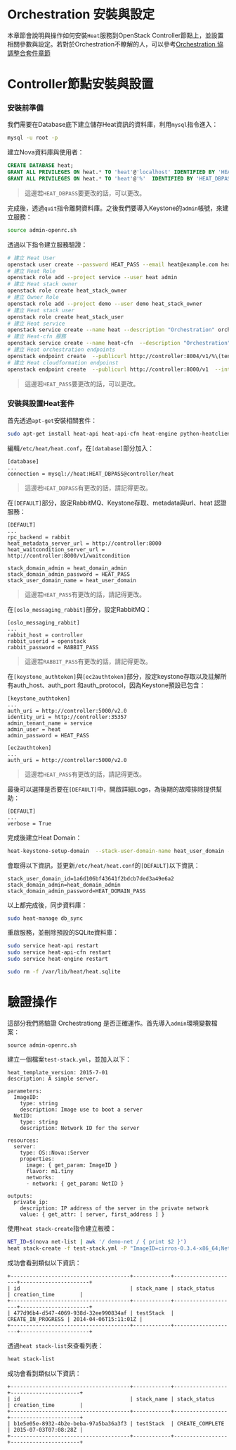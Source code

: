 # Orchestration  安裝與設定
本章節會說明與操作如何安裝```Heat```服務到OpenStack Controller節點上，並設置相關參數與設定。若對於Orchestration不瞭解的人，可以參考[Orchestration 協調整合套件章節](orchestration.html)

# Controller節點安裝與設置
### 安裝前準備
我們需要在Database底下建立儲存Heat資訊的資料庫，利用```mysql```指令進入：
```sh
mysql -u root -p
```
建立Nova資料庫與使用者：
```sql
CREATE DATABASE heat;
GRANT ALL PRIVILEGES ON heat.* TO 'heat'@'localhost' IDENTIFIED BY 'HEAT_DBPASS';
GRANT ALL PRIVILEGES ON heat.* TO 'heat'@'%'  IDENTIFIED BY 'HEAT_DBPASS';
```
> 這邊若```HEAT_DBPASS```要更改的話，可以更改。

完成後，透過```quit```指令離開資料庫。之後我們要導入Keystone的```admin```帳號，來建立服務：
```sh
source admin-openrc.sh
```
透過以下指令建立服務驗證：
```sh
# 建立 Heat User
openstack user create --password HEAT_PASS --email heat@example.com heat
# 建立 Heat Role
openstack role add --project service --user heat admin
# 建立 Heat stack owner
openstack role create heat_stack_owner
# 建立 Owner Role
openstack role add --project demo --user demo heat_stack_owner
# 建立 Heat stack user
openstack role create heat_stack_user
# 建立 Heat service
openstack service create --name heat --description "Orchestration" orchestration
# 建立 Heat-cfn 服務
openstack service create --name heat-cfn  --description "Orchestration" cloudformation
# 建立 Heat orchestration endpoints
openstack endpoint create  --publicurl http://controller:8004/v1/%\(tenant_id\)s  --internalurl http://controller:8004/v1/%\(tenant_id\)s --adminurl http://controller:8004/v1/%\(tenant_id\)s  --region RegionOne  orchestration
# 建立 Heat cloudformation endpoinst
openstack endpoint create  --publicurl http://controller:8000/v1  --internalurl http://controller:8000/v1 --adminurl http://controller:8000/v1  --region RegionOne cloudformation
```
> 這邊若```HEAT_PASS```要更改的話，可以更改。

### 安裝與設置Heat套件
首先透過```apt-get```安裝相關套件：
```sh
sudo apt-get install heat-api heat-api-cfn heat-engine python-heatclient
```
編輯```/etc/heat/heat.conf```，在```[database]```部分加入：
```
[database]
...
connection = mysql://heat:HEAT_DBPASS@controller/heat
```
> 這邊若```HEAT_DBPASS```有更改的話，請記得更改。

在```[DEFAULT]```部分，設定RabbitMQ、Keystone存取、metadata與url、heat 認證服務：
```
[DEFAULT]
...
rpc_backend = rabbit
heat_metadata_server_url = http://controller:8000
heat_waitcondition_server_url = http://controller:8000/v1/waitcondition

stack_domain_admin = heat_domain_admin
stack_domain_admin_password = HEAT_PASS
stack_user_domain_name = heat_user_domain
```
> 這邊若```HEAT_PASS```有更改的話，請記得更改。

在```[oslo_messaging_rabbit]```部分，設定RabbitMQ：
```
[oslo_messaging_rabbit]
...
rabbit_host = controller
rabbit_userid = openstack
rabbit_password = RABBIT_PASS
```
> 這邊若```RABBIT_PASS```有更改的話，請記得更改。

在```[keystone_authtoken]```與```[ec2authtoken]```部分，設定keystone存取以及註解所有auth_host、auth_port 和auth_protocol，因為Keystone預設已包含：
```
[keystone_authtoken]
...
auth_uri = http://controller:5000/v2.0
identity_uri = http://controller:35357
admin_tenant_name = service
admin_user = heat
admin_password = HEAT_PASS

[ec2authtoken]
...
auth_uri = http://controller:5000/v2.0
```
> 這邊若```HEAT_PASS```有更改的話，請記得更改。

最後可以選擇是否要在```[DEFAULT]```中，開啟詳細Logs，為後期的故障排除提供幫助：
```
[DEFAULT]
...
verbose = True
```
完成後建立Heat Domain：
```sh
heat-keystone-setup-domain  --stack-user-domain-name heat_user_domain --stack-domain-admin heat_domain_admin --stack-domain-admin-password HEAT_DOMAIN_PASS
```
會取得以下資訊，並更新```/etc/heat/heat.conf```的```[DEFAULT]```以下資訊：
```
stack_user_domain_id=1a6d106bf43641f2bdcb7ded3a49e6a2
stack_domain_admin=heat_domain_admin
stack_domain_admin_password=HEAT_DOMAIN_PASS
```
以上都完成後，同步資料庫：
```sh
sudo heat-manage db_sync
```
重啟服務，並刪除預設的SQLite資料庫：
```sh
sudo service heat-api restart
sudo service heat-api-cfn restart
sudo service heat-engine restart

sudo rm -f /var/lib/heat/heat.sqlite
```
# 驗證操作
這部分我們將驗證 Orchestrationg 是否正確運作。首先導入```admin```環境變數檔案：
```
source admin-openrc.sh
```
建立一個檔案```test-stack.yml```，並加入以下：
```
heat_template_version: 2015-7-01
description: A simple server.

parameters:
  ImageID:
    type: string
    description: Image use to boot a server
  NetID:
    type: string
    description: Network ID for the server

resources:
  server:
    type: OS::Nova::Server
    properties:
      image: { get_param: ImageID }
      flavor: m1.tiny
      networks:
      - network: { get_param: NetID }

outputs:
  private_ip:
    description: IP address of the server in the private network
    value: { get_attr: [ server, first_address ] }
```
使用```heat stack-create```指令建立板模：
```sh
NET_ID=$(nova net-list | awk '/ demo-net / { print $2 }')
heat stack-create -f test-stack.yml -P "ImageID=cirros-0.3.4-x86_64;NetID=$NET_ID" testStack
```
成功會看到類似以下資訊：
```
+--------------------------------------+------------+--------------------+----------------------+
| id                                   | stack_name | stack_status       | creation_time        |
+--------------------------------------+------------+--------------------+----------------------+
| 477d96b4-d547-4069-938d-32ee990834af | testStack  | CREATE_IN_PROGRESS | 2014-04-06T15:11:01Z |
+--------------------------------------+------------+--------------------+----------------------+
```
透過```heat stack-list```來查看列表：
```sh
heat stack-list
```
成功會看到類似以下資訊：
```
+--------------------------------------+------------+-----------------+----------------------+
| id                                   | stack_name | stack_status    | creation_time        |
+--------------------------------------+------------+-----------------+----------------------+
| b1e5e05e-8932-4b2e-beba-97a5ba36a3f3 | testStack  | CREATE_COMPLETE | 2015-07-03T07:08:28Z |
+--------------------------------------+------------+-----------------+----------------------+
```
